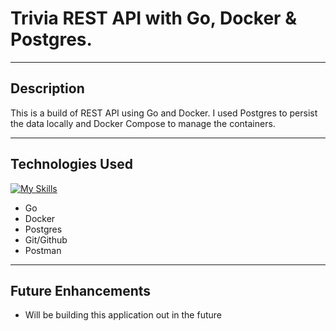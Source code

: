 # Trivia REST API with Go, Docker & Postgres.
***
## Description
This is a build of REST API using Go and Docker. I used Postgres to persist the data locally and Docker Compose to manage the containers.
***
## Technologies Used

[![My Skills](https://skillicons.dev/icons?i=go,docker,postgres,git,github,postman&perline=3)](https://skillicons.dev)

- Go
- Docker
- Postgres
- Git/Github
- Postman

***

## Future Enhancements
- Will be building this application out in the future
